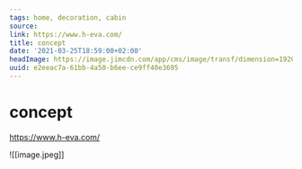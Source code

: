 ```yaml
---
tags: home, decoration, cabin
source:
link: https://www.h-eva.com/
title: concept
date: '2021-03-25T18:59:00+02:00'
headImage: https://image.jimcdn.com/app/cms/image/transf/dimension=1920x10000:format=jpg/path/sd11e8f9019af9bdd/image/i9c6719038262c5f4/version/1510138686/image.jpg
uuid: e2eeac7a-61bb-4a50-b6ee-ce9ff40e3695
---
```


# concept
https://www.h-eva.com/

![[image.jpeg]]
